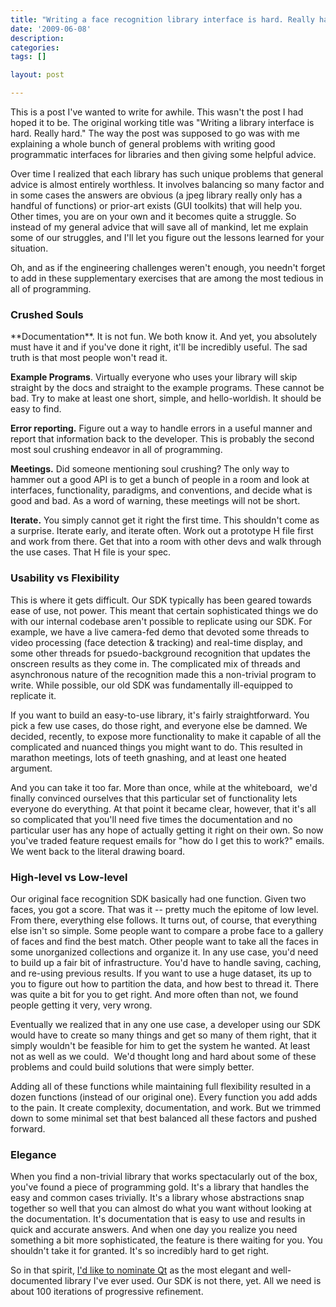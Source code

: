 ```yaml
---
title: "Writing a face recognition library interface is hard. Really hard."
date: '2009-06-08'
description:
categories:
tags: []

layout: post

---
```

This is a post I've wanted to write for awhile. This wasn't the post I had hoped it to be. The original working title was "Writing a library interface is hard. Really hard." The way the post was supposed to go was with me explaining a whole bunch of general problems with writing good programmatic interfaces for libraries and then giving some helpful advice.

Over time I realized that each library has such unique problems that general advice is almost entirely worthless. It involves balancing so many factor and in some cases the answers are obvious (a jpeg library really only has a handful of functions) or prior-art exists (GUI toolkits) that will help you. Other times, you are on your own and it becomes quite a struggle. So instead of my general advice that will save all of mankind, let me explain some of our struggles, and I'll let you figure out the lessons learned for your situation.

Oh, and as if the engineering challenges weren't enough, you needn't forget to add in these supplementary exercises that are among the most tedious in all of programming.

<h3>Crushed Souls</h3>
**Documentation**. It is not fun. We both know it. And yet, you absolutely must have it and if you've done it right, it'll be incredibly useful. The sad truth is that most people won't read it.

**Example Programs**. Virtually everyone who uses your library will skip straight by the docs and straight to the example programs. These cannot be bad. Try to make at least one short, simple, and hello-worldish. It should be easy to find.

**Error reporting.** Figure out a way to handle errors in a useful manner and report that information back to the developer. This is probably the second most soul crushing endeavor in all of programming.

**Meetings.** Did someone mentioning soul crushing? The only way to hammer out a good API is to get a bunch of people in a room and look at interfaces, functionality, paradigms, and conventions, and decide what is good and bad. As a word of warning, these meetings will not be short.

**Iterate.** You simply cannot get it right the first time. This shouldn't come as a surprise. Iterate early, and iterate often. Work out a prototype H file first and work from there. Get that into a room with other devs and walk through the use cases. That H file is your spec.

<h3>Usability vs Flexibility</h3>
This is where it gets difficult. Our SDK typically has been geared towards ease of use, not power. This meant that certain sophisticated things we do with our internal codebase aren't possible to replicate using our SDK. For example, we have a live camera-fed demo that devoted some threads to video processing (face detection &amp; tracking) and real-time display, and some other threads for psuedo-background recognition that updates the onscreen results as they come in. The complicated mix of threads and asynchronous nature of the recognition made this a non-trivial program to write. While possible, our old SDK was fundamentally ill-equipped to replicate it.

If you want to build an easy-to-use library, it's fairly straightforward. You pick a few use cases, do those right, and everyone else be damned. We decided, recently, to expose more functionality to make it capable of all the complicated and nuanced things you might want to do. This resulted in marathon meetings, lots of teeth gnashing, and at least one heated argument.

And you can take it too far. More than once, while at the whiteboard,  we'd finally convinced ourselves that this particular set of functionality lets everyone do everything. At that point it became clear, however, that it's all so complicated that you'll need five times the documentation and no particular user has any hope of actually getting it right on their own. So now you've traded feature request emails for "how do I get this to work?" emails. We went back to the literal drawing board.
<h3>High-level vs Low-level</h3>
Our original face recognition SDK basically had one function. Given two faces, you got a score. That was it -- pretty much the epitome of low level. From there, everything else follows. It turns out, of course, that everything else isn't so simple. Some people want to compare a probe face to a gallery of faces and find the best match. Other people want to take all the faces in some unorganized collections and organize it. In any use case, you'd need to build up a fair bit of infrastructure. You'd have to handle saving, caching, and re-using previous results. If you want to use a huge dataset, its up to you to figure out how to partition the data, and how best to thread it. There was quite a bit for you to get right. And more often than not, we found people getting it very, very wrong.

Eventually we realized that in any one use case, a developer using our SDK would have to create so many things and get so many of them right, that it simply wouldn't be feasible for him to get the system he wanted. At least not as well as we could.  We'd thought long and hard about some of these problems and could build solutions that were simply better.

Adding all of these functions while maintaining full flexibility resulted in a dozen functions (instead of our original one). Every function you add adds to the pain. It create complexity, documentation, and work. But we trimmed down to some minimal set that best balanced all these factors and pushed forward.
<h3>Elegance</h3>
When you find a non-trivial library that works spectacularly out of the box, you've found a piece of programming gold. It's a library that handles the easy and common cases trivially. It's a library whose abstractions snap together so well that you can almost do what you want without looking at the documentation. It's documentation that is easy to use and results in quick and accurate answers. And when one day you realize you need something a bit more sophisticated, the feature is there waiting for you. You shouldn't take it for granted. It's so incredibly hard to get right.

So in that spirit, <a href="http://doc.qtsoftware.com/4.5/index.html">I'd like to nominate </a><a href="http://doc.qtsoftware.com/4.5/index.html">Qt</a> as the most elegant and well-documented library I've ever used. Our SDK is not there, yet. All we need is about 100 iterations of progressive refinement.